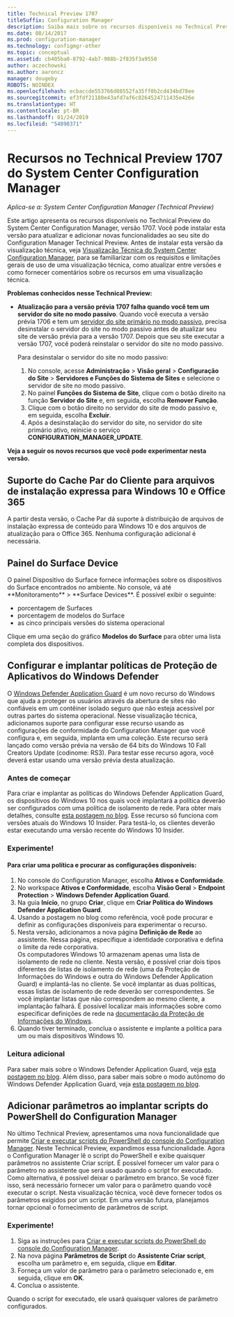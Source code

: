 ```yaml
---
title: Technical Preview 1707
titleSuffix: Configuration Manager
description: Saiba mais sobre os recursos disponíveis no Technical Preview versão 1707 do System Center Configuration Manager.
ms.date: 08/14/2017
ms.prod: configuration-manager
ms.technology: configmgr-other
ms.topic: conceptual
ms.assetid: cb405ba0-8792-4ab7-988b-2f835f3a9550
author: aczechowski
ms.author: aaroncz
manager: dougeby
ROBOTS: NOINDEX
ms.openlocfilehash: ecbaccde553766d08552fa35ff0b2cd434bd78ee
ms.sourcegitcommit: ef3fdf21180e43afd7af6c8264524711435e426e
ms.translationtype: HT
ms.contentlocale: pt-BR
ms.lasthandoff: 01/24/2019
ms.locfileid: "54898371"
---
```

# <a name="capabilities-in-technical-preview-1707-for-system-center-configuration-manager"></a>Recursos no Technical Preview 1707 do System Center Configuration Manager

*Aplica-se a: System Center Configuration Manager (Technical Preview)*

Este artigo apresenta os recursos disponíveis no Technical Preview do System Center Configuration Manager, versão 1707. Você pode instalar esta versão para atualizar e adicionar novas funcionalidades ao seu site do Configuration Manager Technical Preview. Antes de instalar esta versão da visualização técnica, veja [Visualização Técnica do System Center Configuration Manager](../../core/get-started/technical-preview.md), para se familiarizar com os requisitos e limitações gerais de uso de uma visualização técnica, como atualizar entre versões e como fornecer comentários sobre os recursos em uma visualização técnica.     


<!--  Known Issues Template   
**Known Issues in this Technical Preview:**
-   **Issue Name**. Details
    Workaround details.
-->

**Problemas conhecidos nesse Technical Preview:**
- **Atualização para a versão prévia 1707 falha quando você tem um servidor do site no modo passivo**. Quando você executa a versão prévia 1706 e tem um [servidor do site primário no modo passivo](/sccm/core/get-started/capabilities-in-technical-preview-1706#site-server-role-high-availability), precisa desinstalar o servidor do site no modo passivo antes de atualizar seu site de versão prévia para a versão 1707. Depois que seu site executar a versão 1707, você poderá reinstalar o servidor do site no modo passivo.

  Para desinstalar o servidor do site no modo passivo:
  1. No console, acesse **Administração** > **Visão geral** > **Configuração do Site** > **Servidores e Funções do Sistema de Sites** e selecione o servidor de site no modo passivo.
  2. No painel **Funções do Sistema de Site**, clique com o botão direito na função **Servidor do Site** e, em seguida, escolha **Remover Função**.
  3. Clique com o botão direito no servidor do site de modo passivo e, em seguida, escolha **Excluir**.
  4. Após a desinstalação do servidor do site, no servidor do site primário ativo, reinicie o serviço **CONFIGURATION_MANAGER_UPDATE**.



**Veja a seguir os novos recursos que você pode experimentar nesta versão.**  

<!--  Rough Section Template
##  FEATURE

### Procedure 1
### Try it out!  
 Try to complete the following tasks and then send us **Feedback** from the **Home** tab of the Ribbon to let us know how it worked:
 -  Task 1
 -  Task 2              
-->

## <a name="client-peer-cache-support-for-express-installation-files-for-windows-10-and-office-365"></a>Suporte do Cache Par do Cliente para arquivos de instalação expressa para Windows 10 e Office 365
<!-- 1352486 --> A partir desta versão, o Cache Par dá suporte à distribuição de arquivos de instalação expressa de conteúdo para Windows 10 e dos arquivos de atualização para o Office 365. Nenhuma configuração adicional é necessária.

## <a name="surface-device-dashboard"></a>Painel do Surface Device
<!--1355788--> O painel Dispositivo do Surface fornece informações sobre os dispositivos do Surface encontrados no ambiente. No console, vá até **Monitoramento** > **Surface Devices**. É possível exibir o seguinte:
- porcentagem de Surfaces
- porcentagem de modelos do Surface
- as cinco principais versões do sistema operacional

Clique em uma seção do gráfico **Modelos do Surface** para obter uma lista completa dos dispositivos.  

## <a name="configure-and-deploy-windows-defender-application-guard-policies"></a>Configurar e implantar políticas de Proteção de Aplicativos do Windows Defender
<!-- 1351960 -->

O [Windows Defender Application Guard](https://blogs.windows.com/msedgedev/2016/09/27/application-guard-microsoft-edge/#XLxEbcpkuKcFebrw.97) é um novo recurso do Windows que ajuda a proteger os usuários através da abertura de sites não confiáveis em um contêiner isolado seguro que não esteja acessível por outras partes do sistema operacional. Nesse visualização técnica, adicionamos suporte para configurar esse recurso usando as configurações de conformidade do Configuration Manager que você configura e, em seguida, implanta em uma coleção. Este recurso será lançado como versão prévia na versão de 64 bits do Windows 10 Fall Creators Update (codinome: RS3). Para testar esse recurso agora, você deverá estar usando uma versão prévia desta atualização.

### <a name="before-you-start"></a>Antes de começar

Para criar e implantar as políticas do Windows Defender Application Guard, os dispositivos do Windows 10 nos quais você implantará a política deverão ser configurados com uma política de isolamento de rede. Para obter mais detalhes, consulte [esta postagem no blog](https://blogs.windows.com/msedgedev/2016/09/27/application-guard-microsoft-edge/#BmJGKPfSjHHzsMmI.97). Esse recurso só funciona com versões atuais do Windows 10 Insider. Para testá-lo, os clientes deverão estar executando uma versão recente do Windows 10 Insider.

### <a name="try-it-out"></a>Experimente!

#### <a name="to-create-a-policy-and-to-browse-the-available-settings"></a>Para criar uma política e procurar as configurações disponíveis:

1. No console do Configuration Manager, escolha **Ativos e Conformidade**.
2. No workspace **Ativos e Conformidade**, escolha **Visão Geral** > **Endpoint Protection** > **Windows Defender Application Guard**.
3. Na guia **Início**, no grupo **Criar**, clique em **Criar Política do Windows Defender Application Guard**.
4. Usando a postagem no blog como referência, você pode procurar e definir as configurações disponíveis para experimentar o recurso.
5. Nesta versão, adicionamos a nova página **Definição de Rede** ao assistente. Nessa página, especifique a identidade corporativa e defina o limite da rede corporativa.<br>Os computadores Windows 10 armazenam apenas uma lista de isolamento de rede no cliente. Nesta versão, é possível criar dois tipos diferentes de listas de isolamento de rede (uma da Proteção de Informações do Windows e outra do Windows Defender Application Guard) e implantá-las no cliente. Se você implantar as duas políticas, essas listas de isolamento de rede deverão ser correspondentes. Se você implantar listas que não correspondem ao mesmo cliente, a implantação falhará.
É possível localizar mais informações sobre como especificar definições de rede na [documentação da Proteção de Informações do Windows](https://docs.microsoft.com/windows/threat-protection/windows-information-protection/create-wip-policy-using-sccm).
6. Quando tiver terminado, conclua o assistente e implante a política para um ou mais dispositivos Windows 10.

### <a name="further-reading"></a>Leitura adicional
Para saber mais sobre o Windows Defender Application Guard, veja [esta postagem no blog](https://blogs.windows.com/msedgedev/2016/09/27/application-guard-microsoft-edge/#BmJGKPfSjHHzsMmI.97). Além disso, para saber mais sobre o modo autônomo do Windows Defender Application Guard, veja [esta postagem no blog](https://techcommunity.microsoft.com/t5/Windows-Insider-Program/Windows-Defender-Application-Guard-Standalone-mode/td-p/66903).

## <a name="add-parameters-when-you-deploy-powershell-scripts-from-configuration-manager"></a>Adicionar parâmetros ao implantar scripts do PowerShell do Configuration Manager

<!-- 1236459 --->

No último Technical Preview, apresentamos uma nova funcionalidade que permite [Criar e executar scripts do PowerShell do console do Configuration Manager](/sccm/core/get-started/capabilities-in-technical-preview-1706#create-and-run-powershell-scripts-from-the-configuration-manager-console).
Neste Technical Preview, expandimos essa funcionalidade. Agora o Configuration Manager lê o script do PowerShell e exibe quaisquer parâmetros no assistente Criar script. É possível fornecer um valor para o parâmetro no assistente que será usado quando o script for executado. Como alternativa, é possível deixar o parâmetro em branco. Se você fizer isso, será necessário fornecer um valor para o parâmetro quando você executar o script.
Nesta visualização técnica, você deve fornecer todos os parâmetros exigidos por um script. Em uma versão futura, planejamos tornar opcional o fornecimento de parâmetros de script.

### <a name="try-it-out"></a>Experimente!

1. Siga as instruções para [Criar e executar scripts do PowerShell do console do Configuration Manager](/sccm/core/get-started/capabilities-in-technical-preview-1706#create-and-run-powershell-scripts-from-the-configuration-manager-console).
2. Na nova página **Parâmetros de Script** do **Assistente Criar script**, escolha um parâmetro e, em seguida, clique em **Editar**.
3. Forneça um valor de parâmetro para o parâmetro selecionado e, em seguida, clique em **OK**.
4. Conclua o assistente.

Quando o script for executado, ele usará quaisquer valores de parâmetro configurados.
